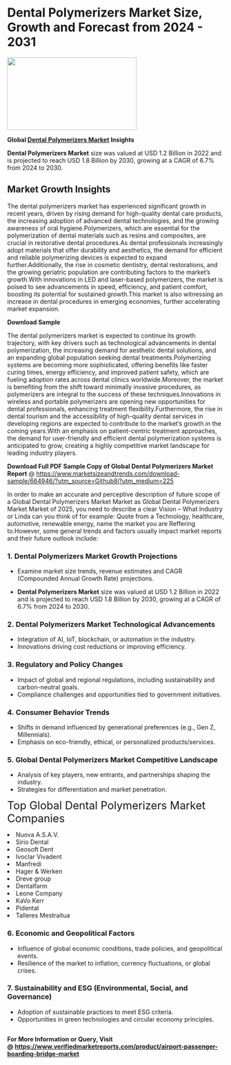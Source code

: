 <H1>Dental Polymerizers Market Size, Growth and Forecast from 2024 - 2031</H1><img class="aligncenter size-medium wp-image-584254" src="https://thirdeyenews.in/wp-content/uploads/2024/09/Global-Market-Research-300x168.jpeg" alt="" width="300" height="168" /><p><strong>Global&nbsp;<a href="https://www.marketsizeandtrends.com/download-sample/664946/?utm_source=Github8j?utm_medium=225">Dental Polymerizers Market</a> Insights</strong></p><p><strong>Dental Polymerizers Market</strong> size was valued at USD 1.2 Billion in 2022 and is projected to reach USD 1.8 Billion by 2030, growing at a CAGR of 6.7% from 2024 to 2030.</p><p><h2>Market Growth Insights</h2> <p>The dental polymerizers market has experienced significant growth in recent years, driven by rising demand for high-quality dental care products, the increasing adoption of advanced dental technologies, and the growing awareness of oral hygiene.Polymerizers, which are essential for the polymerization of dental materials such as resins and composites, are crucial in restorative dental procedures.As dental professionals increasingly adopt materials that offer durability and aesthetics, the demand for efficient and reliable polymerizing devices is expected to expand further.Additionally, the rise in cosmetic dentistry, dental restorations, and the growing geriatric population are contributing factors to the market’s growth.With innovations in LED and laser-based polymerizers, the market is poised to see advancements in speed, efficiency, and patient comfort, boosting its potential for sustained growth.This market is also witnessing an increase in dental procedures in emerging economies, further accelerating market expansion.</p> <p><strong>Download Sample</strong></p> <p>The dental polymerizers market is expected to continue its growth trajectory, with key drivers such as technological advancements in dental polymerization, the increasing demand for aesthetic dental solutions, and an expanding global population seeking dental treatments.Polymerizing systems are becoming more sophisticated, offering benefits like faster curing times, energy efficiency, and improved patient safety, which are fueling adoption rates across dental clinics worldwide.Moreover, the market is benefiting from the shift toward minimally invasive procedures, as polymerizers are integral to the success of these techniques.Innovations in wireless and portable polymerizers are opening new opportunities for dental professionals, enhancing treatment flexibility.Furthermore, the rise in dental tourism and the accessibility of high-quality dental services in developing regions are expected to contribute to the market’s growth in the coming years.With an emphasis on patient-centric treatment approaches, the demand for user-friendly and efficient dental polymerization systems is anticipated to grow, creating a highly competitive market landscape for leading industry players.</p> <p><span class=""><strong>Download Full PDF Sample Copy of Global Dental Polymerizers Market Report</strong> @ <a href="https://www.marketsizeandtrends.com/download-sample/664946/?utm_source=Github8j?utm_medium=225" target="_blank">https://www.marketsizeandtrends.com/download-sample/664946/?utm_source=Github8j?utm_medium=225</a></span></p><p>In order to make an accurate and perceptive description of future scope of a Global&nbsp;Dental Polymerizers Market Market as Global&nbsp;Dental Polymerizers Market Market of 2025, you need to describe a clear Vision &ndash; What Industry or Linda can you think of for example: Quote from a Technology, healthcare, automotive, renewable energy, name the market you are Reffering to.However, some general trends and factors usually impact market reports and their future outlook include:</p><h3>1.&nbsp;<strong>Dental Polymerizers Market Growth Projections</strong></h3><ul><li>Examine market size trends, revenue estimates and CAGR (Compounded Annual Growth Rate) projections.</li><li><p><strong>Dental Polymerizers Market</strong> size was valued at USD 1.2 Billion in 2022 and is projected to reach USD 1.8 Billion by 2030, growing at a CAGR of 6.7% from 2024 to 2030.</p></li></ul><h3>2.&nbsp;<strong>Dental Polymerizers Market Technological Advancements</strong></h3><ul><li>Integration of AI, IoT, blockchain, or automation in the industry.</li><li>Innovations driving cost reductions or improving efficiency.</li></ul><h3>3.&nbsp;<strong>Regulatory and Policy Changes</strong></h3><ul><li>Impact of global and regional regulations, including sustainability and carbon-neutral goals.</li><li>Compliance challenges and opportunities tied to government initiatives.</li></ul><h3>4.&nbsp;<strong>Consumer Behavior Trends</strong></h3><ul><li>Shifts in demand influenced by generational preferences (e.g., Gen Z, Millennials).</li><li>Emphasis on eco-friendly, ethical, or personalized products/services.</li></ul><h3>5.&nbsp;<strong>Global Dental Polymerizers Market Competitive Landscape</strong></h3><ul><li>Analysis of key players, new entrants, and partnerships shaping the industry.</li><li>Strategies for differentiation and market penetration.</li></ul><p data-pm-slice="1 1 []"><span style="color: inherit; font-family: inherit; font-size: 25px;">Top Global Dental Polymerizers Market Companies</span></p><div class="" data-test-id=""><p><li>Nuova A.S.A.V.</li><li> Sirio Dental</li><li> Geosoft Dent</li><li> Ivoclar Vivadent</li><li> Manfredi</li><li> Hager & Werken</li><li> Dreve group</li><li> Dentalfarm</li><li> Leone Company</li><li> KaVo Kerr</li><li> Pidental</li><li> Talleres Mestraitua</li></p></div><h3>6.&nbsp;<strong>Economic and Geopolitical Factors</strong></h3><ul><li>Influence of global economic conditions, trade policies, and geopolitical events.</li><li>Resilience of the market to inflation, currency fluctuations, or global crises.</li></ul><h3>7.&nbsp;<strong>Sustainability and ESG (Environmental, Social, and Governance)</strong></h3><ul><li>Adoption of sustainable practices to meet ESG criteria.</li><li>Opportunities in green technologies and circular economy principles.</li></ul><h2><strong style="font-size: 14px;">For More Information or Query, Visit @&nbsp;</strong><a style="background-color: #ffffff; font-size: 14px;" href="https://www.marketsizeandtrends.com/report/dental-polymerizers-market/" target="_blank">https://www.verifiedmarketreports.com/product/airport-passenger-boarding-bridge-market</a></h2>